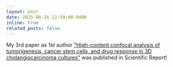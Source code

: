 ```yaml
---
layout: post
date: 2025-08-26 22:59:00-0400
inline: true
related_posts: false
---
```


My 3rd paper as 1st author ["High-content confocal analysis of tumorigenesis, cancer stem cells, and drug response in 3D cholangiocarcinoma cultures"](https://rdcu.be/eCt9A) was published in Scientific Report!

